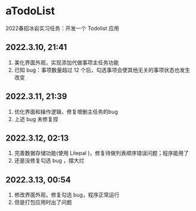 # aTodoList
2022春招冰岩实习任务：开发一个 Todolist 应用

## 2022.3.10, 21:41
1. 美化界面外观，实现添加代做事项主任务功能
2. 已知 bug：事项数量超过 12 个后，勾选事项会使其他无关的事项状态也发生改变

## 2022.3.11, 21:39
1. 优化界面和操作逻辑，修复增删主任务的bug
2. 上述 bug 未修复捏

## 2022.3.12, 02:13
1. 完善数据存储功能(使用 Litepal )，修复待做列表顺序错误问题；程序能用了
2. 还是没修复勾选 bug ，摆大烂

## 2022.3.13, 00:54
1. 修改界面外观，修复勾选 bug，程序正常运行
2. 但是打包应用时出了问题